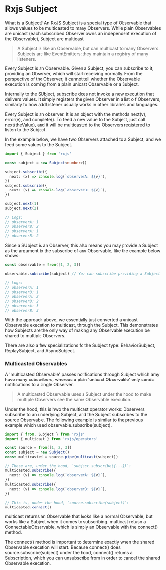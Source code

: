 # Rxjs Subject

What is a Subject? An RxJS Subject is a special type of Observable that allows values to be multicasted to many Observers. While plain Observables are unicast (each subscribed Observer owns an independent execution of the Observable), Subject are multicast.

> A Subject is like an Observable, but can multicast to many Observers. Subjects are like EventEmitters: they maintain a registry of many listeners.

Every Subject is an Observable. Given a Subject, you can subscribe to it, providing an Observer, which will start receiving normally.
From the perspective of the Observer, it cannot tell whether the Observable execution is coming from a plain unicast Observable or a Subject.

Internally to the SUbject, subscribe does not invoke a new execution that delivers values. It simply registers the given Observer in a list o f Observers, similarly to how addListener usually works in other libraries and languages.

Every Subject is an observer. It is an object with the methods next(v), error(e), and complete(). To feed a new value to the Subject, just call next(theValue), and it will be multicasted to the Observers registered to listen to the Subject.

In the example below, we have two Observers attached to a Subject, and we feed some values to the Subject.

```ts
import { Subject } from 'rxjs'

const subject = new Subject<number>()

subject.subscribe({
  next: (x) => console.log(`observerA: ${v}`),
})
subject.subscribe({
  next: (v) => console.log(`observerB: ${v}`),
})

subject.next(1)
subject.next(2)

// Logs:
// observerA: 1
// observerB: 2
// observerA: 1
// observerB: 2
```

Since a SUbject is an Observer, this also means you may provide a Subject as the argument to the subscribe of any Observable, like the example below shows:

```ts
const observable = from([1, 2, 3])

observable.subscribe(subject) // You can subscribe providing a Subject

// Logs:
// observerA: 1
// observerB: 1
// observerA: 2
// observerB: 2
// observerA: 3
// observerB: 3
```

With the approach above, we essentially just converted a unicast Observable execution to multicast, through the Subject.
This demonstrates how Subjects are the only way of making any Observable execution be shared to multiple Observers.

There are also a few specializations fo the Subject type: BehaviorSubject, ReplaySubject, and AsyncSubject.

### Multicasted Observables

A 'multicasted Observable' passes notifications through Subject which amy have many subscribers, whereas a plain 'unicast Observable' only sends notifications to a single Observer.

> A multicasted Observable uses a Subject under the hood to make multiple Observers see the same Observable execution.

Under the hood, this is hwo the multicast operator works: Observers subscribe to an underlying Subject, and the Subject subscribes to the source Observable. The following example is similar to the previous example which used observable.subscribe(subject).

```ts
import { from, Subject } from 'rxjs'
import { multicast } from 'rxjs/operators'

const source = from([1, 2, 3])
const subject = new Subject()
const multicasted = source.pipe(multicast(subject))

// These are, under the hood, `subject.subscribe({...})`:
multicasted.subscribe({
  next: (v) => console.log(`observerA: ${v}`),
})
multicasted.subscribe({
  next: (v) => console.log(`observerB: ${v}`),
})

// This is, under the hood, `source.subscribe(subject)`:
multicasted.connect()
```

multicast returns an Observable that looks like a normal Observable, but works like a Subject when it comes to subscribing. multicast retusn a ConnectableObservable, which is simply an Observable with the connect() method.

The connect() method is important to determine exactly when the shared Observable execution will start. Because connect() does source.subscribe(subject) under the hood, connect() returns a Subscription, which you can unsubscribe from in order to cancel the shared Observable execution.
